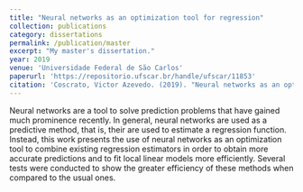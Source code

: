 ```yaml
---
title: "Neural networks as an optimization tool for regression"
collection: publications
category: dissertations
permalink: /publication/master
excerpt: "My master's dissertation."
year: 2019
venue: 'Universidade Federal de São Carlos'
paperurl: 'https://repositorio.ufscar.br/handle/ufscar/11853'
citation: 'Coscrato, Victor Azevedo. (2019). "Neural networks as an optimization tool for regression." <i>Universidade Federal de São Carlos</i>.'
---
```


Neural networks are a tool to solve prediction problems that have gained much prominence recently. In general, neural networks are used as a predictive method, that is, their are used to estimate a regression function. Instead, this work presents the use of neural networks as an optimization tool to combine existing regression estimators in order to obtain more accurate predictions and to fit local linear models more efficiently. Several tests were conducted to show the greater efficiency of these methods when compared to the usual ones.